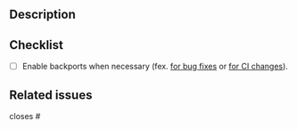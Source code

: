 ## Description

<!-- Describe the goal and purpose of this PR. -->

## Checklist

<!--- Please delete options that are not relevant. Boxes should be checked by reviewer. -->

- [ ] Enable backports when necessary (fex. [for bug fixes](https://github.com/camunda/camunda/blob/main/CONTRIBUTING.md#backporting-changes) or [for CI changes](https://github.com/camunda/camunda/wiki/CI-&-Automation#when-to-backport-ci-changes)).

## Related issues

closes #
